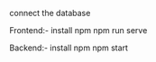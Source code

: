 connect the database


Frontend:- install npm
           npm run serve


           
Backend:- install npm
          npm start
